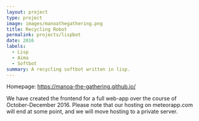 ```yaml
---
layout: project
type: project
image: images/manoathegathering.png
title: Recycling Robot
permalink: projects/lispbot
date: 2016
labels:
  - Lisp
  - Aima
  - Softbot
summary: A recycling softbot written in lisp.
---
```


Homepage: https://manoa-the-gathering.github.io/

We have created the frontend for a full web-app over the course of October-December 2016.
Please note that our hosting on meteorapp.com will end at some point, and we will move hosting to a private server.